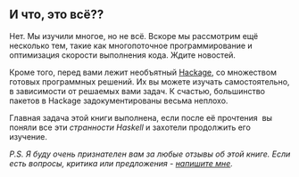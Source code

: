 И что, это всё??
----------------

Нет. Мы изучили многое, но не всё. Вскоре мы рассмотрим ещё несколько тем, такие как многопоточное программирование и оптимизация скорости выполнения кода. Ждите новостей.

Кроме того, перед вами лежит необъятный [Hackage](https://hackage.haskell.org/packages/), со множеством готовых программных решений. Их вы можете изучать самостоятельно, в зависимости от решаемых вами задач. К счастью, большинство пакетов в Hackage задокументированы весьма неплохо.

Главная задача этой книги выполнена, если после её прочтения  вы поняли все эти _странности Haskell_ и захотели продолжить его изучение.

_P.S. Я буду очень признателен вам за любые отзывы об этой книге.
Если есть вопросы, критика или предложения - [напишите мне](mailto:me@dshevchenko.biz)._

